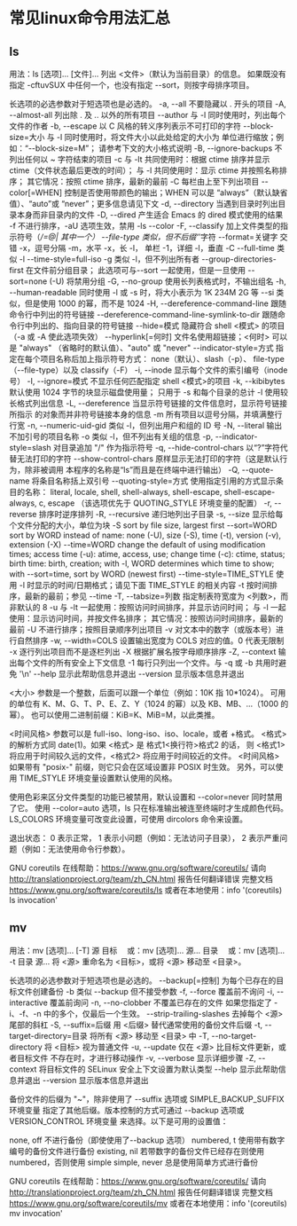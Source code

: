 # 常见linux命令用法汇总
## ls
用法：ls [选项]... [文件]...
列出 <文件>（默认为当前目录）的信息。
如果既没有指定 -cftuvSUX 中任何一个，也没有指定 --sort，则按字母排序项目。

长选项的必选参数对于短选项也是必选的。
  -a, --all                  不要隐藏以 . 开头的项目
  -A, --almost-all           列出除 . 及 .. 以外的所有项目
      --author               与 -l 同时使用时，列出每个文件的作者
  -b, --escape               以 C 风格的转义序列表示不可打印的字符
      --block-size=大小      与 -l 同时使用时，将文件大小以此处给定的大小为
                               单位进行缩放；例如：“--block-size=M”；
                               请参考下文的大小格式说明
  -B, --ignore-backups       不列出任何以 ~ 字符结束的项目
  -c                         与 -lt 共同使用时：根据 ctime 排序并显示
                             ctime（文件状态最后更改的时间）；
                             与 -l 共同使用时：显示 ctime 并按照名称排序；
                             其它情况：按照 ctime 排序，最新的最前
  -C                         每栏由上至下列出项目
      --color[=WHEN]         控制是否使用带颜色的输出；WHEN 可以是
                               “always”（默认缺省值）、“auto”或
                               “never”；更多信息请见下文
  -d, --directory            当遇到目录时列出目录本身而非目录内的文件
  -D, --dired                产生适合 Emacs 的 dired 模式使用的结果
  -f                         不进行排序，-aU 选项生效，禁用 -ls --color
  -F, --classify             加上文件类型的指示符号（*/=@| 其中一个）
      --file-type            类似，但不后缀‘*’字符
      --format=关键字        交错 -x，逗号分隔 -m，水平 -x，长 -l，
                               单栏 -1，详细 -l，垂直 -C
      --full-time            类似 -l --time-style=full-iso
  -g                         类似 -l，但不列出所有者
      --group-directories-first
                             在文件前分组目录；
                               此选项可与--sort 一起使用，但是一旦使用
                               --sort=none (-U) 将禁用分组
  -G, --no-group             使用长列表格式时，不输出组名
  -h, --human-readable       同时使用 -l 或 -s 时，将大小表示为 1K 234M 2G 等
      --si                   类似，但是使用 1000 的幂，而不是 1024
  -H, --dereference-command-line
                             跟随命令行中列出的符号链接
      --dereference-command-line-symlink-to-dir
                             跟随命令行中列出的、指向目录的符号链接
      --hide=模式            隐藏符合 shell <模式> 的项目
                               （-a 或 -A 使此选项失效）
      --hyperlink[=何时]     文件名使用超链接；<何时> 可以是 "always"
                               （省略时的默认值）、"auto" 或 "never"
      --indicator-style=方式  指定在每个项目名称后加上指示符号方式：
                               none（默认）、slash（-p）、
                               file-type（--file-type）以及 classify（-F）
  -i, --inode                显示每个文件的索引编号（inode 号）
  -I, --ignore=模式          不显示任何匹配指定 shell <模式>的项目
  -k, --kibibytes            默认使用 1024 字节的块显示磁盘使用量；
                               只用于 -s 和每个目录的总计
  -l				使用较长格式列出信息
  -L, --dereference		当显示符号链接的文件信息时，显示符号链接所指示
				的对象而并非符号链接本身的信息
  -m				所有项目以逗号分隔，并填满整行行宽
  -n, --numeric-uid-gid      类似 -l，但列出用户和组的 ID 号
  -N, --literal              输出不加引号的项目名称
  -o                         类似 -l，但不列出有关组的信息
  -p, --indicator-style=slash
                             对目录追加 "/" 作为指示符号
  -q, --hide-control-chars   以“?”字符代替无法打印的字符
      --show-control-chars   原样显示无法打印的字符（这是默认行为，除非被调用
                               本程序的名称是“ls”而且是在终端中进行输出）
  -Q, --quote-name           将条目名称括上双引号
      --quoting-style=方式   使用指定引用的方式显示条目的名称：
                               literal, locale, shell, shell-always,
                               shell-escape, shell-escape-always, c, escape
                               （该选项优先于 QUOTING_STYLE 环境变量的配置）
  -r, --reverse              排序时逆序排列
  -R, --recursive            递归地列出子目录
  -s, --size                 显示给每个文件分配的大小，单位为块
  -S                         sort by file size, largest first
      --sort=WORD            sort by WORD instead of name: none (-U), size (-S),
                               time (-t), version (-v), extension (-X)
      --time=WORD            change the default of using modification times;
                               access time (-u): atime, access, use;
                               change time (-c): ctime, status;
                               birth time: birth, creation;
                             with -l, WORD determines which time to show;
                             with --sort=time, sort by WORD (newest first)
      --time-style=TIME_STYLE  使用 -l 时显示的时间/日期格式；请见下面
                                 TIME_STYLE 的相关内容
  -t                         按时间排序，最新的最前；参见 --time
  -T, --tabsize=列数         指定制表符宽度为 <列数>，而非默认的 8
  -u                         与 -lt 一起使用：按照访问时间排序，并显示访问时间；
                               与 -l 一起使用：显示访问时间，并按文件名排序；
                               其它情况：按照访问时间排序，最新的最前
  -U                         不进行排序；按照目录顺序列出项目
  -v                         对文本中的数字（或版本号）进行自然排序
  -w, --width=COLS           设置输出宽度为 COLS 对应的值。0 代表无限制
  -x                         逐行列出项目而不是逐栏列出
  -X                         根据扩展名按字母顺序排序
  -Z, --context              输出每个文件的所有安全上下文信息
  -1                         每行只列出一个文件。与 -q 或 -b 共用时避免 '\n'
      --help		显示此帮助信息并退出
      --version		显示版本信息并退出

<大小> 参数是一个整数，后面可以跟一个单位（例如：10K 指 10*1024）。
可用的单位有 K、M、G、T、P、E、Z、Y（1024 的幂）以及 KB、MB、...（1000 的幂）。
也可以使用二进制前缀：KiB=K、MiB=M，以此类推。

<时间风格> 参数可以是 full-iso、long-iso、iso、locale，或者 +格式。
<格式> 的解析方式同 date(1)。如果 <格式> 是 格式1<换行符>格式2 的话，
则 <格式1> 将应用于时间较久远的文件，<格式2> 将应用于时间较近的文件。
<时间风格> 如果带有 "posix-" 前缀，则它只会在区域设置非 POSIX 时生效。
另外，可以使用 TIME_STYLE 环境变量设置默认使用的风格。

使用色彩来区分文件类型的功能已被禁用，默认设置和 --color=never 同时禁用了它。
使用 --color=auto 选项，ls 只在标准输出被连至终端时才生成颜色代码。
LS_COLORS 环境变量可改变此设置，可使用 dircolors 命令来设置。

退出状态：
 0  表示正常，
 1  表示小问题（例如：无法访问子目录），
 2  表示严重问题（例如：无法使用命令行参数）。

GNU coreutils 在线帮助：<https://www.gnu.org/software/coreutils/>
请向 <http://translationproject.org/team/zh_CN.html> 报告任何翻译错误
完整文档 <https://www.gnu.org/software/coreutils/ls>
或者在本地使用：info '(coreutils) ls invocation'

## mv
用法：mv [选项]... [-T] 源 目标
　或：mv [选项]... 源... 目录
　或：mv [选项]... -t 目录 源...
将 <源> 重命名为 <目标>，或将 <源> 移动至 <目录>。

长选项的必选参数对于短选项也是必选的。
      --backup[=控制]          为每个已存在的目标文件创建备份
  -b                           类似 --backup 但不接受参数
  -f, --force                  覆盖前不询问
  -i, --interactive            覆盖前询问
  -n, --no-clobber             不覆盖已存在的文件
如果您指定了 -i、-f、-n 中的多个，仅最后一个生效。
      --strip-trailing-slashes  去掉每个 <源> 尾部的斜杠
  -S, --suffix=后缀            用 <后缀> 替代通常使用的备份文件后缀
  -t, --target-directory=目录  将所有 <源> 移动至 <目录> 中
  -T, --no-target-directory    将 <目标> 视为普通文件
  -u, --update                 仅在 <源> 比目标文件更新，或者目标文件
                                 不存在时，才进行移动操作
  -v, --verbose                显示详细步骤
  -Z, --context                将目标文件的 SELinux 安全上下文设置为默认类型
      --help		显示此帮助信息并退出
      --version		显示版本信息并退出

备份文件的后缀为 "~"，除非使用了 --suffix 选项或 SIMPLE_BACKUP_SUFFIX 环境变量
指定了其他后缀。版本控制的方式可通过 --backup 选项或 VERSION_CONTROL 环境变量
来选择。以下是可用的设置值：

  none, off       不进行备份（即使使用了--backup 选项）
  numbered, t     使用带有数字编号的备份文件进行备份
  existing, nil   若带数字的备份文件已经存在则使用 numbered，否则使用 simple
  simple, never   总是使用简单方式进行备份

GNU coreutils 在线帮助：<https://www.gnu.org/software/coreutils/>
请向 <http://translationproject.org/team/zh_CN.html> 报告任何翻译错误
完整文档 <https://www.gnu.org/software/coreutils/mv>
或者在本地使用：info '(coreutils) mv invocation'

